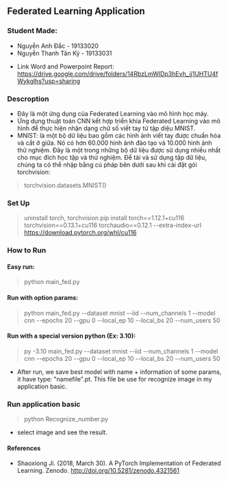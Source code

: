 ## Federated Learning Application
### Student Made:
+ Nguyễn Anh Đắc - 19133020
+ Nguyễn Thanh Tân Kỷ - 19133031

- Link Word and Powerpoint Report: https://drive.google.com/drive/folders/14RbzLmWIDp3hEvh_jj1UHTU4fWykglhs?usp=sharing
### Descroption
- Đây là một ứng dụng của Federated Learning vào mô hình học máy. 
- Ứng dụng thuật toán CNN kết hợp triển khia Federated Learning vào mô hình để thực hiện nhận dạng chữ số viết tay từ tập diệu MNIST.
- MNIST: là một bộ dữ liệu bao gồm các hình ảnh viết tay được chuẩn hóa và cắt ở giữa. Nó có hơn 60.000 hình ảnh đào tạo và 10.000 hình ảnh thử nghiệm. Đây là một trong những bộ dữ liệu được sử dụng nhiều nhất cho mục đích học tập và thử nghiệm. Để tải và sử dụng tập dữ liệu, chúng ta có thể nhập bằng cú pháp bên dưới sau khi cài đặt gói torchvision:
> torchvision.datasets.MNIST()

###  Set Up 
> uninstall torch, torchvision
> pip install torch==1.12.1+cu116 torchvision==0.13.1+cu116 torchaudio==0.12.1 --extra-index-url https://download.pytorch.org/whl/cu116
 
### How to Run
#### Easy run: 
> python main_fed.py

#### Run with option params:
> python main_fed.py --dataset mnist --iid --num_channels 1 --model cnn --epochs 20 --gpu 0 --local_ep 10 --local_bs 20 --num_users 50 

#### Run with a special version python (Ex: 3.10):  
> py -3.10 main_fed.py --dataset mnist --iid --num_channels 1 --model cnn --epochs 20 --gpu 0 --local_ep 10 --local_bs 20 --num_users 50 

- After run, we save best model with name + information of some params, it have type: "namefile".pt. This file be use for recognize image in my application basic.
### Run application basic
> python Recognize_number.py
- select image and see the result.

#### References
- Shaoxiong Ji. (2018, March 30). A PyTorch Implementation of Federated Learning. Zenodo. http://doi.org/10.5281/zenodo.4321561
